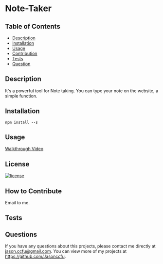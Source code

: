 # Note-Taker

## Table of Contents

- [Description](#description)
- [Installation](#installation)
- [Usage](#usage)
- [Contribution](#how)
- [Tests](#tests)
- [Question](#question)

## Description

It's a powerful tool for Note taking. You can type your note on the website, a simple function.

## Installation

`npm install --s`

## Usage

[Walkthrough Video](https://watch.screencastify.com/)

## License

[![license](https://img.shields.io/badge/license-MIT-blue)](https://shields.io)

## How to Contribute

Email to me.

## Tests

## Questions

If you have any questions about this projects, please contact me directly at jason.ccfu@gmail.com. You can view more of my projects at https://github.com/Jasonccfu.

